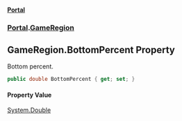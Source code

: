 #### [Portal](index.md 'index')
### [Portal](Portal.md 'Portal').[GameRegion](GameRegion.md 'Portal.GameRegion')

## GameRegion.BottomPercent Property

Bottom percent.

```csharp
public double BottomPercent { get; set; }
```

#### Property Value
[System.Double](https://docs.microsoft.com/en-us/dotnet/api/System.Double 'System.Double')